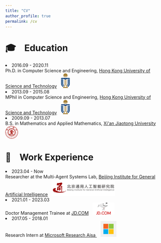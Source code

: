 ```yaml
---
title: "CV"
author_profile: true
permalink: /cv
---
```


# 🎓 &nbsp;&nbsp; Education
<ul style="padding-left: 0; margin-left: 0; list-style-position: inside;">
  <li style="padding-left: 0; margin-left: 0;">
    2016.09 - 2020.11 <br> Ph.D. in Computer Science and Engineering, <a href="http://en.hitsz.edu.cn/">Hong Kong University of Science and Technology</a> &nbsp; <img class="svg" src="/images/hkust_logo.png" width="30pt"><br>
  </li>
  <li style="padding-left: 0; margin-left: 0;">
    2013.09 - 2015.08 <br> MPhil in Computer Science and Engineering, <a href="http://en.hitsz.edu.cn/">Hong Kong University of Science and Technology</a> &nbsp; <img class="svg" src="/images/hkust_logo.png" width="30pt"><br>
  </li>
  <li style="padding-left: 0; margin-left: 0;">
    2009.09 - 2013.07 <br> B.S. in Mathematics and Applied Mathematics, <a href="http://en.xjtu.edu.cn/">Xi'an Jiaotong University</a> &nbsp; <img class="svg" src="/images/XJTU.png" width="40pt"> 
  </li>
</ul>

# 💼 &nbsp;&nbsp; Work Experience

<ul style="padding-left: 0; margin-left: 0; list-style-position: inside;">
  <li style="padding-left: 0; margin-left: 0;">
    2023.04 - Now <br> Researcher at the Multi-Agent Systems Lab, <a href="https://www.bigai.ai/">Beijing Institute for General Artificial Intelligence</a> &nbsp; <img class="svg" src="/images/BIGAI.png" width="200pt"> <br>
  </li>
  <li style="padding-left: 0; margin-left: 0;">
    2021.01 - 2023.03 <br> Doctor Management Trainee at <a href="https://www.jd.com">JD.COM</a> &nbsp; <img class="svg" src="/images/JD_COM.png" width="70pt"> <br>
  </li>
  <li style="padding-left: 0; margin-left: 0;">
    2017.05 - 2018.01 <br> Research Intern at <a href="https://www.microsoft.com/en-us/research/lab/microsoft-research-asia-zh-cn/">Microsoft Research Aisa </a> &nbsp;&nbsp; <img class="svg" src="/images/MSRA.png" width="50pt">
  </li>
</ul>

